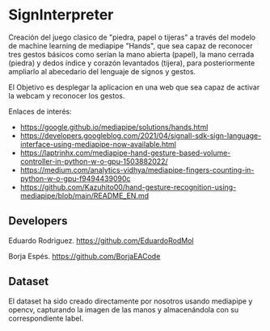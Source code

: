 # SignInterpreter

Creación del juego clasico de "piedra, papel o tijeras" a través del modelo de machine learning de mediapipe "Hands", que sea capaz de reconocer tres gestos básicos como serían la mano abierta (papel), la mano cerrada (piedra) y dedos índice y corazón levantados (tijera), para posteriormente ampliarlo al abecedario del lenguaje de signos y gestos.

El Objetivo es desplegar la aplicacion en una web que sea capaz de activar la webcam y reconocer los gestos.


Enlaces de interés:
- https://google.github.io/mediapipe/solutions/hands.html
- https://developers.googleblog.com/2021/04/signall-sdk-sign-language-interface-using-mediapipe-now-available.html
- https://laptrinhx.com/mediapipe-hand-gesture-based-volume-controller-in-python-w-o-gpu-1503882022/
- https://medium.com/analytics-vidhya/mediapipe-fingers-counting-in-python-w-o-gpu-f9494439090c
- https://github.com/Kazuhito00/hand-gesture-recognition-using-mediapipe/blob/main/README_EN.md


## Developers

Eduardo Rodriguez. https://github.com/EduardoRodMol

Borja Espés. https://github.com/BorjaEACode

## Dataset

El dataset ha sido creado directamente por nosotros usando mediapipe y opencv, capturando la imagen de las manos y almacenándola con su correspondiente label.
